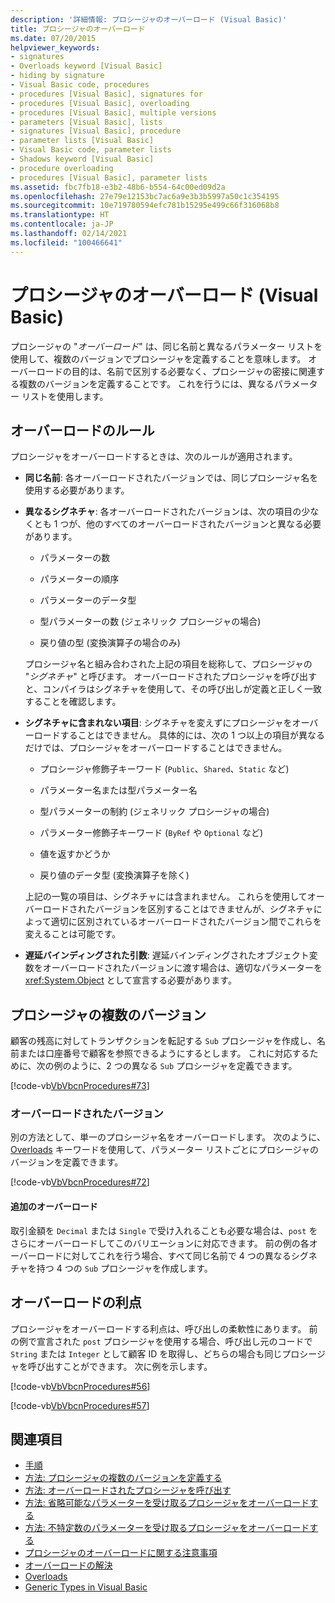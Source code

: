 ```yaml
---
description: '詳細情報: プロシージャのオーバーロード (Visual Basic)'
title: プロシージャのオーバーロード
ms.date: 07/20/2015
helpviewer_keywords:
- signatures
- Overloads keyword [Visual Basic]
- hiding by signature
- Visual Basic code, procedures
- procedures [Visual Basic], signatures for
- procedures [Visual Basic], overloading
- procedures [Visual Basic], multiple versions
- parameters [Visual Basic], lists
- signatures [Visual Basic], procedure
- parameter lists [Visual Basic]
- Visual Basic code, parameter lists
- Shadows keyword [Visual Basic]
- procedure overloading
- procedures [Visual Basic], parameter lists
ms.assetid: fbc7fb18-e3b2-48b6-b554-64c00ed09d2a
ms.openlocfilehash: 27e79e12153bc7ac6a9e3b3b5997a50c1c354195
ms.sourcegitcommit: 10e719780594efc781b15295e499c66f316068b8
ms.translationtype: HT
ms.contentlocale: ja-JP
ms.lasthandoff: 02/14/2021
ms.locfileid: "100466641"
---
```

# <a name="procedure-overloading-visual-basic"></a>プロシージャのオーバーロード (Visual Basic)

プロシージャの "*オーバーロード*" は、同じ名前と異なるパラメーター リストを使用して、複数のバージョンでプロシージャを定義することを意味します。 オーバーロードの目的は、名前で区別する必要なく、プロシージャの密接に関連する複数のバージョンを定義することです。 これを行うには、異なるパラメーター リストを使用します。

## <a name="overloading-rules"></a>オーバーロードのルール

プロシージャをオーバーロードするときは、次のルールが適用されます。

- **同じ名前**: 各オーバーロードされたバージョンでは、同じプロシージャ名を使用する必要があります。

- **異なるシグネチャ**: 各オーバーロードされたバージョンは、次の項目の少なくとも 1 つが、他のすべてのオーバーロードされたバージョンと異なる必要があります。

  - パラメーターの数

  - パラメーターの順序

  - パラメーターのデータ型

  - 型パラメーターの数 (ジェネリック プロシージャの場合)

  - 戻り値の型 (変換演算子の場合のみ)

  プロシージャ名と組み合わされた上記の項目を総称して、プロシージャの "*シグネチャ*" と呼びます。 オーバーロードされたプロシージャを呼び出すと、コンパイラはシグネチャを使用して、その呼び出しが定義と正しく一致することを確認します。

- **シグネチャに含まれない項目**: シグネチャを変えずにプロシージャをオーバーロードすることはできません。 具体的には、次の 1 つ以上の項目が異なるだけでは、プロシージャをオーバーロードすることはできません。

  - プロシージャ修飾子キーワード (`Public`、`Shared`、`Static` など)

  - パラメーター名または型パラメーター名

  - 型パラメーターの制約 (ジェネリック プロシージャの場合)

  - パラメーター修飾子キーワード (`ByRef` や `Optional` など)

  - 値を返すかどうか

  - 戻り値のデータ型 (変換演算子を除く)

  上記の一覧の項目は、シグネチャには含まれません。 これらを使用してオーバーロードされたバージョンを区別することはできませんが、シグネチャによって適切に区別されているオーバーロードされたバージョン間でこれらを変えることは可能です。

- **遅延バインディングされた引数**: 遅延バインディングされたオブジェクト変数をオーバーロードされたバージョンに渡す場合は、適切なパラメーターを <xref:System.Object> として宣言する必要があります。

## <a name="multiple-versions-of-a-procedure"></a>プロシージャの複数のバージョン

顧客の残高に対してトランザクションを転記する `Sub` プロシージャを作成し、名前または口座番号で顧客を参照できるようにするとします。 これに対応するために、次の例のように、2 つの異なる `Sub` プロシージャを定義できます。

[!code-vb[VbVbcnProcedures#73](~/samples/snippets/visualbasic/VS_Snippets_VBCSharp/VbVbcnProcedures/VB/Class1.vb#73)]

### <a name="overloaded-versions"></a>オーバーロードされたバージョン

別の方法として、単一のプロシージャ名をオーバーロードします。 次のように、[Overloads](../../../language-reference/modifiers/overloads.md) キーワードを使用して、パラメーター リストごとにプロシージャのバージョンを定義できます。

[!code-vb[VbVbcnProcedures#72](~/samples/snippets/visualbasic/VS_Snippets_VBCSharp/VbVbcnProcedures/VB/Class1.vb#72)]

#### <a name="additional-overloads"></a>追加のオーバーロード

取引金額を `Decimal` または `Single` で受け入れることも必要な場合は、`post` をさらにオーバーロードしてこのバリエーションに対応できます。 前の例の各オーバーロードに対してこれを行う場合、すべて同じ名前で 4 つの異なるシグネチャを持つ 4 つの `Sub` プロシージャを作成します。

## <a name="advantages-of-overloading"></a>オーバーロードの利点

プロシージャをオーバーロードする利点は、呼び出しの柔軟性にあります。 前の例で宣言された `post` プロシージャを使用する場合、呼び出し元のコードで `String` または `Integer` として顧客 ID を取得し、どちらの場合も同じプロシージャを呼び出すことができます。 次に例を示します。

[!code-vb[VbVbcnProcedures#56](~/samples/snippets/visualbasic/VS_Snippets_VBCSharp/VbVbcnProcedures/VB/Class1.vb#56)]

[!code-vb[VbVbcnProcedures#57](~/samples/snippets/visualbasic/VS_Snippets_VBCSharp/VbVbcnProcedures/VB/Class1.vb#57)]

## <a name="see-also"></a>関連項目

- [手順](./index.md)
- [方法: プロシージャの複数のバージョンを定義する](./how-to-define-multiple-versions-of-a-procedure.md)
- [方法: オーバーロードされたプロシージャを呼び出す](./how-to-call-an-overloaded-procedure.md)
- [方法: 省略可能なパラメーターを受け取るプロシージャをオーバーロードする](./how-to-overload-a-procedure-that-takes-optional-parameters.md)
- [方法: 不特定数のパラメーターを受け取るプロシージャをオーバーロードする](./how-to-overload-a-procedure-that-takes-an-indefinite-number-of-parameters.md)
- [プロシージャのオーバーロードに関する注意事項](./considerations-in-overloading-procedures.md)
- [オーバーロードの解決](./overload-resolution.md)
- [Overloads](../../../language-reference/modifiers/overloads.md)
- [Generic Types in Visual Basic](../data-types/generic-types.md)
